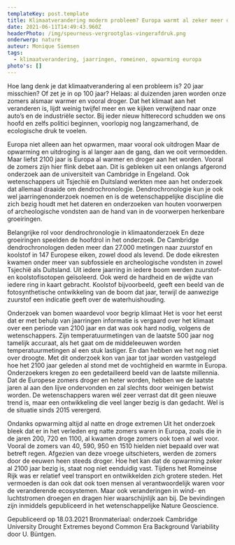 ```yaml
---
templateKey: post.template
title: Klimaatverandering modern probleem? Europa warmt al zeker meer dan 2000 jaar op
date: 2021-06-11T14:49:43.960Z
headerPhoto: /img/speurneus-vergrootglas-vingerafdruk.png
onderwerp: nature
auteur: Monique Siemsen
tags:
  - klimaatverandering, jaarringen, romeinen, opwarming europa
photo's: []
---
```

Hoe lang denk je dat klimaatverandering al een probleem is? 20 jaar misschien? Of zet je
in op 100 jaar? Helaas: al duizenden jaren worden onze zomers alsmaar warmer en vooral
droger.
Dat het klimaat aan het veranderen is, lijdt weinig twijfel meer en we kijken verwijtend naar
onze auto’s en de industriële sector. Bij ieder nieuw hitterecord schudden we ons hoofd en
zelfs politici beginnen, voorlopig nog langzamerhand, de ecologische druk te voelen.

Europa niet alleen aan het opwarmen, maar vooral ook uitdrogen
Maar de opwarming en uitdroging is al langer aan de gang, dan we ooit vermoedden.
Maar liefst 2100 jaar is Europa al warmer en droger aan het worden. Vooral de zomers zijn
hier flink debet aan. Dit is gebleken uit een onlangs afgerond onderzoek aan de
universiteit van Cambridge in Engeland. Ook wetenschappers uit Tsjechië en Duitsland
werkten mee aan het onderzoek dat allemaal draaide om dendrochronologie.
Dendrochronologie kun je ook wel jaarringenonderzoek noemen en is de
wetenschappelijke discipline die zich bezig houdt met het dateren en onderzoeken van
houten voorwerpen of archeologische vondsten aan de hand van in de voorwerpen
herkenbare groeiringen.

Belangrijke rol voor dendrochronologie in klimaatonderzoek
En deze groeiringen speelden de hoofdrol in het onderzoek. De Cambridge
dendrochronologen deden meer dan 27.000 metingen naar zuurstof en koolstof in 147
Europese eiken, zowel dood als levend. De dode eikresten kwamen onder meer van
subfossiele en archeologische vondsten in zowel Tsjechië als Duitsland. Uit iedere jaarring
in iedere boom werden zuurstof- en koolstofisotopen geïsoleerd. Ook werd de hardheid en
de wijdte van iedere ring in kaart gebracht. Koolstof bijvoorbeeld, geeft een beeld van de
fotosynthetische ontwikkeling van de boom dat jaar, terwijl de aanwezige zuurstof een
indicatie geeft over de waterhuishouding.

Onderzoek van bomen waardevol voor begrip klimaat
Het is voor het eerst dat er met behulp van jaarringen informatie is vergaard over het
klimaat over een periode van 2100 jaar en dat was ook hard nodig, volgens de
wetenschappers. Zijn temperatuurmetingen van de laatste 500 jaar nog tamelijk accuraat,
als het gaat om de middeleeuwen worden temperatuurmetingen al een stuk lastiger. En
dan hebben we het nog niet over droogte. Met dit onderzoek kon van jaar tot jaar worden
vastgelegd hoe het 2100 jaar geleden al stond met de vochtigheid en warmte in Europa.
Onderzoekers kregen zo een gedetailleerd beeld van de laatste millennia.
Dat de Europese zomers droger en heter worden, hebben we de laatste jaren al aan den
lijve ondervonden en zal slechts door weinigen betwist worden. De wetenschappers waren
wél zeer verrast dat dit geen nieuwe trend is, maar een ontwikkeling die veel langer bezig
is dan gedacht. Wel is de situatie sinds 2015 verergerd.

Ondanks opwarming altijd al natte en droge extremen
Uit het onderzoek bleek dat er in het verleden erg natte zomers waren in Europa, zoals die
in de jaren 200, 720 en 1100, al kwamen droge zomers ook toen al wel voor. Vooral de
zomers van 40, 590, 950 en 1510 hielden niet bepaald over wat betreft regen. Afgezien
van deze vroege uitschieters, werden de zomers door de eeuwen heen steeds droger.
Hoe het kan dat de opwarming zeker al 2100 jaar bezig is, staat nog niet eenduidig vast.
Tijdens het Romeinse Rijk was er relatief veel transport en ontwikkelden zich grotere
steden. Het vermoeden is dan ook dat ook toen mensen al verantwoordelijk waren voor de
veranderende ecosystemen. Maar ook veranderingen in wind- en luchtstromen droegen
en dragen hier waarschijnlijk aan bij. De bevindingen zijn inmiddels gepubliceerd in het
wetenschappelijke Nature Geoscience.

Gepubliceerd op 18.03.2021
Bronmateriaal: onderzoek Cambridge University Drought Extremes beyond Common Era
Background Variability door U. Büntgen.